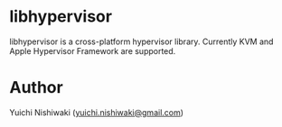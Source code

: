 # libhypervisor

libhypervisor is a cross-platform hypervisor library.
Currently KVM and Apple Hypervisor Framework are supported.

# Author

Yuichi Nishiwaki (yuichi.nishiwaki@gmail.com)
